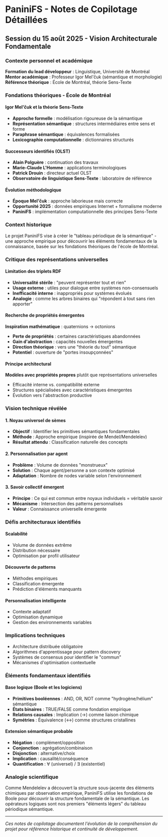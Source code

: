 # PaniniFS - Notes de Copilotage Détaillées
## Session du 15 août 2025 - Vision Architecturale Fondamentale

### Contexte personnel et académique
**Formation du lead développeur** : Linguistique, Université de Montréal
**Mentor académique** : Professeur Igor Mel'čuk (sémantique et morphologie)
**Référence théorique** : École de Montréal, théorie Sens-Texte

### Fondations théoriques - École de Montréal

#### Igor Mel'čuk et la théorie Sens-Texte
- **Approche formelle** : modélisation rigoureuse de la sémantique
- **Représentation sémantique** : structures intermédiaires entre sens et forme
- **Paraphrase sémantique** : équivalences formalisées
- **Lexicographie computationnelle** : dictionnaires structurés

#### Successeurs identifiés (OLST)
- **Alain Polguère** : continuation des travaux
- **Marie-Claude L'Homme** : applications terminologiques
- **Patrick Drouin** : directeur actuel OLST
- **Observatoire de linguistique Sens-Texte** : laboratoire de référence

#### Évolution méthodologique
- **Époque Mel'čuk** : approche laborieuse mais correcte
- **Opportunité 2025** : données empiriques Internet + formalisme moderne
- **PaniniFS** : implémentation computationnelle des principes Sens-Texte

### Context historique
Le projet PaniniFS vise à créer le "tableau périodique de la sémantique" - une approche empirique pour découvrir les éléments fondamentaux de la connaissance, basée sur les fondations théoriques de l'école de Montréal.

### Critique des représentations universelles

#### Limitation des triplets RDF
- **Universalité stérile** : "peuvent représenter tout et rien"
- **Usage externe** : utiles pour dialogue entre systèmes non-consensuels
- **Inefficacité interne** : inappropriés pour systèmes évolués
- **Analogie** : comme les arbres binaires qui "répondent à tout sans rien apporter"

#### Recherche de propriétés émergentes
**Inspiration mathématique** : quaternions → octonions
- **Perte de propriétés** : certaines caractéristiques abandonnées
- **Gain d'abstraction** : capacités nouvelles émergentes  
- **Direction théorique** : vers une "théorie du tout" sémantique
- **Potentiel** : ouverture de "portes insoupçonnées"

#### Principe architectural
**Modèles avec propriétés propres** plutôt que représentations universelles
- Efficacité interne vs. compatibilité externe
- Structures spécialisées avec caractéristiques émergentes
- Évolution vers l'abstraction productive

### Vision technique révélée

#### 1. Noyau universel de sèmes
- **Objectif** : Identifier les primitives sémantiques fondamentales
- **Méthode** : Approche empirique (inspirée de Mendel/Mendeleïev)
- **Résultat attendu** : Classification naturelle des concepts

#### 2. Personnalisation par agent
- **Problème** : Volume de données "monstrueux"
- **Solution** : Chaque agent/personne a son contexte optimisé
- **Adaptation** : Nombre de nodes variable selon l'environnement

#### 3. Savoir collectif émergent
- **Principe** : Ce qui est commun entre noyaux individuels = véritable savoir
- **Mécanisme** : Intersection des patterns personnalisés
- **Valeur** : Connaissance universelle émergente

### Défis architecturaux identifiés

#### Scalabilité
- Volume de données extrême
- Distribution nécessaire
- Optimisation par profil utilisateur

#### Découverte de patterns
- Méthodes empiriques
- Classification émergente
- Prédiction d'éléments manquants

#### Personnalisation intelligente
- Contexte adaptatif
- Optimisation dynamique
- Gestion des environnements variables

### Implications techniques
- Architecture distribuée obligatoire
- Algorithmes d'apprentissage pour pattern discovery
- Systèmes de consensus pour identifier le "commun"
- Mécanismes d'optimisation contextuelle

### Éléments fondamentaux identifiés

#### Base logique (Boole et les logiciens)
- **Primitives booléennes** : AND, OR, NOT comme "hydrogène/hélium" sémantique
- **États binaires** : TRUE/FALSE comme fondation empirique
- **Relations causales** : Implication (→) comme liaison chimique
- **Symétries** : Équivalence (↔) comme structures cristallines

#### Extension sémantique probable
- **Négation** : complément/opposition
- **Conjonction** : agrégation/combinaison  
- **Disjonction** : alternative/choix
- **Implication** : causalité/conséquence
- **Quantification** : ∀ (universel) / ∃ (existentiel)

### Analogie scientifique
Comme Mendeleïev a découvert la structure sous-jacente des éléments chimiques par observation empirique, PaniniFS utilise les fondations de Boole pour découvrir la structure fondamentale de la sémantique. Les opérateurs logiques sont nos premiers "éléments légers" du tableau périodique sémantique.

---
*Ces notes de copilotage documentent l'évolution de la compréhension du projet pour référence historique et continuité de développement.*
